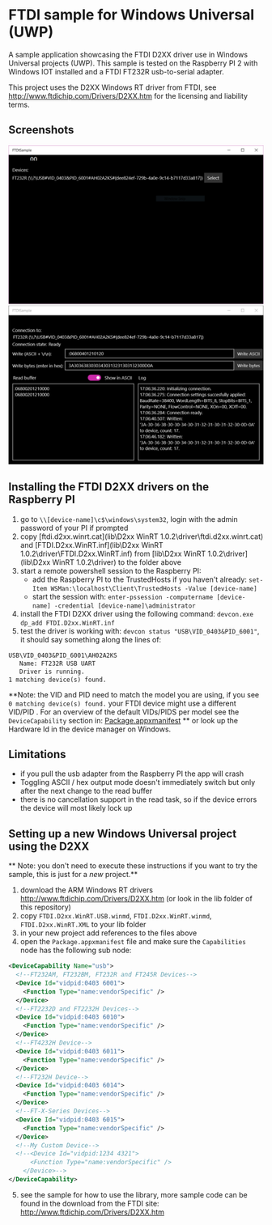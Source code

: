 # FTDI sample for Windows Universal (UWP)

A sample application showcasing the FTDI D2XX driver use in Windows Universal projects (UWP). This sample is tested on the Raspberry PI 2 with Windows IOT installed and a FTDI FT232R usb-to-serial adapter.

This project uses the D2XX Windows RT driver from FTDI, see http://www.ftdichip.com/Drivers/D2XX.htm for the licensing and liability terms.

## Screenshots

![Device selection](screenshot1.png)
![Device connection](screenshot2.png)

## Installing the FTDI D2XX drivers on the Raspberry PI

1. go to `\\[device-name]\c$\windows\system32`, login with the admin password of your PI if prompted
2. copy [ftdi.d2xx.winrt.cat](lib\D2xx WinRT 1.0.2\driver\ftdi.d2xx.winrt.cat) and [FTDI.D2xx.WinRT.inf](lib\D2xx WinRT 1.0.2\driver\FTDI.D2xx.WinRT.inf) from [lib\D2xx WinRT 1.0.2\driver](lib\D2xx WinRT 1.0.2\driver) to the folder above
3. start a remote powershell session to the Raspberry PI: 
 	- add the Raspberry PI to the TrustedHosts if you haven't already: `set-Item WSMan:\localhost\Client\TrustedHosts -Value [device-name]`
  	- start the session with:  `enter-pssession -computername [device-name] -credential [device-name]\administrator` 
4. install the FTDI D2XX driver using the following command: `devcon.exe dp_add FTDI.D2xx.WinRT.inf`
5. test the driver is working with: `devcon status "USB\VID_0403&PID_6001"`, it should say something along the lines of:

 ```
 USB\VID_0403&PID_6001\AH02A2KS
    Name: FT232R USB UART
    Driver is running.
 1 matching device(s) found.
 ```
 
 **Note: the VID and PID need to match the model you are using, if you see `0 matching device(s) found.` your FTDI device might use a different VID/PID . For an overview of the default VIDs/PIDS per model see the `DeviceCapability` section in: [Package.appxmanifest](src\FTDISample\Package.appxmanifest) ** or look up the Hardware Id in the device manager on Windows.

## Limitations

- if you pull the usb adapter from the Raspberry PI the app will crash
- Toggling ASCII / hex output mode doesn't immediately switch but only after the next change to the read buffer
- there is no cancellation support in the read task, so if the device errors the device will most likely lock up 

## Setting up a new Windows Universal project using the D2XX
** Note: you don't need to execute these instructions if you want to try the sample, this is just for a *new* project.**
1. download the ARM Windows RT drivers http://www.ftdichip.com/Drivers/D2XX.htm (or look in the lib folder of this repository)
2. copy `FTDI.D2xx.WinRT.USB.winmd`, `FTDI.D2xx.WinRT.winmd`, `FTDI.D2xx.WinRT.XML` to your lib folder
3. in your new project add references to the files above
4. open the `Package.appxmanifest` file and make sure the `Capabilities` node has the following sub node:
```xml
<DeviceCapability Name="usb">
  <!--FT232AM, FT232BM, FT232R and FT245R Devices-->
  <Device Id="vidpid:0403 6001">
    <Function Type="name:vendorSpecific" />
  </Device>
  <!--FT2232D and FT2232H Devices-->
  <Device Id="vidpid:0403 6010">
    <Function Type="name:vendorSpecific" />
  </Device>
  <!--FT4232H Device-->
  <Device Id="vidpid:0403 6011">
    <Function Type="name:vendorSpecific" />
  </Device>
  <!--FT232H Device-->
  <Device Id="vidpid:0403 6014">
    <Function Type="name:vendorSpecific" />
  </Device>
  <!--FT-X-Series Devices-->
  <Device Id="vidpid:0403 6015">
    <Function Type="name:vendorSpecific" />
  </Device>
  <!--My Custom Device-->
  <!--<Device Id="vidpid:1234 4321">
      <Function Type="name:vendorSpecific" />
    </Device>-->
</DeviceCapability> 
```
5. see the sample for how to use the library, more sample code can be found in the download from the FTDI site:  http://www.ftdichip.com/Drivers/D2XX.htm